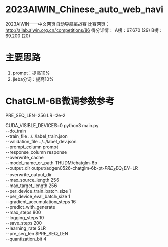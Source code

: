 # 2023AIWIN_Chinese_auto_web_navi
2023AIWIN——中文网页自动导航挑战赛
比赛网页：http://ailab.aiwin.org.cn/competitions/86
得分详情：
A榜：67.670 (29)
B榜：69.200 (20)

# 主要思路
1. prompt：提高10%
2. jieba分词：提高10%

# ChatGLM-6B微调参数参考
PRE_SEQ_LEN=256
LR=2e-2

CUDA_VISIBLE_DEVICES=0 python3 main.py \
    --do_train \
    --train_file ../../label_train.json \
    --validation_file ../../label_dev.json \
    --prompt_column prompt \
    --response_column response \
    --overwrite_cache \
    --model_name_or_path THUDM/chatglm-6b \
    --output_dir output/adgen0526-chatglm-6b-pt-$PRE_SEQ_LEN-$LR \
    --overwrite_output_dir \
    --max_source_length 256 \
    --max_target_length 256 \
    --per_device_train_batch_size 1 \
    --per_device_eval_batch_size 1 \
    --gradient_accumulation_steps 16 \
    --predict_with_generate \
    --max_steps 800 \
    --logging_steps 10 \
    --save_steps 200 \
    --learning_rate $LR \
    --pre_seq_len $PRE_SEQ_LEN \
    --quantization_bit 4
